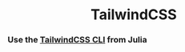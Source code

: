 <h1 align="center">TailwindCSS</h1>


### Use the [TailwindCSS CLI](https://tailwindcss.com/blog/standalone-cli) from Julia
